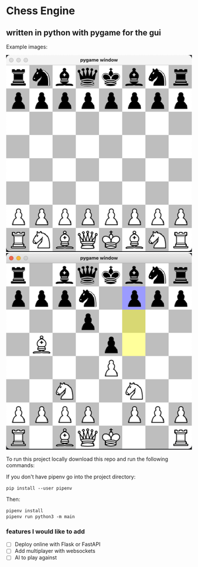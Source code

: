 # Chess Engine
## written in python with pygame for the gui

Example images: 

![Chessboard example image](https://github.com/raulescobar-g/chessEngine/blob/main/piece_images/start.png?raw=true)
![Chessboard example image](https://github.com/raulescobar-g/chessEngine/blob/main/piece_images/highl.png?raw=true)

To run this project locally download this repo and run the following commands:

If you don't have pipenv go into the project directory:
```
pip install --user pipenv
```
Then:

```
pipenv install
pipenv run python3 -m main
```

### features I would like to add
- [ ] Deploy online with Flask or FastAPI
- [ ] Add multiplayer with websockets
- [ ] AI to play against